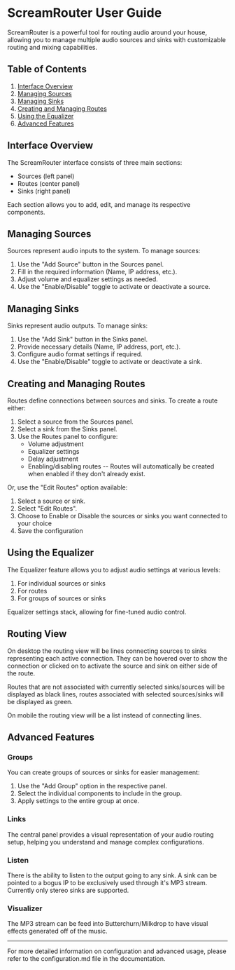 # ScreamRouter User Guide

ScreamRouter is a powerful tool for routing audio around your house, allowing you to manage multiple audio sources and sinks with customizable routing and mixing capabilities.

## Table of Contents
1. [Interface Overview](#interface-overview)
2. [Managing Sources](#managing-sources)
3. [Managing Sinks](#managing-sinks)
4. [Creating and Managing Routes](#creating-and-managing-routes)
5. [Using the Equalizer](#using-the-equalizer)
6. [Advanced Features](#advanced-features)

## Interface Overview

The ScreamRouter interface consists of three main sections:
- Sources (left panel)
- Routes (center panel)
- Sinks (right panel)

Each section allows you to add, edit, and manage its respective components.

## Managing Sources

Sources represent audio inputs to the system. To manage sources:
1. Use the "Add Source" button in the Sources panel.
2. Fill in the required information (Name, IP address, etc.).
3. Adjust volume and equalizer settings as needed.
4. Use the "Enable/Disable" toggle to activate or deactivate a source.

## Managing Sinks

Sinks represent audio outputs. To manage sinks:
1. Use the "Add Sink" button in the Sinks panel.
2. Provide necessary details (Name, IP address, port, etc.).
3. Configure audio format settings if required.
4. Use the "Enable/Disable" toggle to activate or deactivate a sink.

## Creating and Managing Routes

Routes define connections between sources and sinks. To create a route either:
1. Select a source from the Sources panel.
2. Select a sink from the Sinks panel.
3. Use the Routes panel to configure:
   - Volume adjustment
   - Equalizer settings
   - Delay adjustment
   - Enabling/disabling routes -- Routes will automatically be created when enabled if they don't already exist.

Or, use the "Edit Routes" option available:
1. Select a source or sink.
2. Select "Edit Routes".
3. Choose to Enable or Disable the sources or sinks you want connected to your choice
4. Save the configuration

## Using the Equalizer

The Equalizer feature allows you to adjust audio settings at various levels:
1. For individual sources or sinks
2. For routes
3. For groups of sources or sinks

Equalizer settings stack, allowing for fine-tuned audio control.

## Routing View

On desktop the routing view will be lines connecting sources to sinks representing each active connection. They can be hovered over to show the connection or clicked on to activate the source and sink on either side of the route.

Routes that are not associated with currently selected sinks/sources will be displayed as black lines, routes associated with selected sources/sinks will be displayed as green.

On mobile the routing view will be a list instead of connecting lines.

## Advanced Features

### Groups
You can create groups of sources or sinks for easier management:
1. Use the "Add Group" option in the respective panel.
2. Select the individual components to include in the group.
3. Apply settings to the entire group at once.

### Links
The central panel provides a visual representation of your audio routing setup, helping you understand and manage complex configurations.

### Listen 

There is the ability to listen to the output going to any sink. A sink can be pointed to a bogus IP to be exclusively used through it's MP3 stream. Currently only stereo sinks are supported.

### Visualizer

The MP3 stream can be feed into Butterchurn/Milkdrop to have visual effects generated off of the music.

---

For more detailed information on configuration and advanced usage, please refer to the configuration.md file in the documentation.
